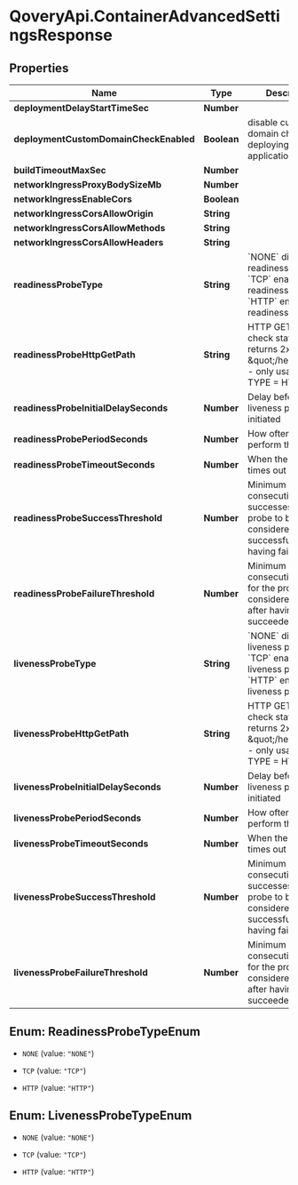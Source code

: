# QoveryApi.ContainerAdvancedSettingsResponse

## Properties

Name | Type | Description | Notes
------------ | ------------- | ------------- | -------------
**deploymentDelayStartTimeSec** | **Number** |  | [optional] 
**deploymentCustomDomainCheckEnabled** | **Boolean** | disable custom domain check when deploying an application | [optional] 
**buildTimeoutMaxSec** | **Number** |  | [optional] 
**networkIngressProxyBodySizeMb** | **Number** |  | [optional] 
**networkIngressEnableCors** | **Boolean** |  | [optional] 
**networkIngressCorsAllowOrigin** | **String** |  | [optional] 
**networkIngressCorsAllowMethods** | **String** |  | [optional] 
**networkIngressCorsAllowHeaders** | **String** |  | [optional] 
**readinessProbeType** | **String** | &#x60;NONE&#x60; disable readiness probe &#x60;TCP&#x60; enable TCP readiness probe &#x60;HTTP&#x60; enable HTTP readiness probe  | [optional] 
**readinessProbeHttpGetPath** | **String** | HTTP GET path to check status (must returns 2xx E.g \&quot;/healtz\&quot;) - only usable with TYPE &#x3D; HTTP | [optional] [default to &#39;/&#39;]
**readinessProbeInitialDelaySeconds** | **Number** | Delay before liveness probe is initiated | [optional] 
**readinessProbePeriodSeconds** | **Number** | How often to perform the probe | [optional] 
**readinessProbeTimeoutSeconds** | **Number** | When the probe times out | [optional] 
**readinessProbeSuccessThreshold** | **Number** | Minimum consecutive successes for the probe to be considered successful after having failed. | [optional] 
**readinessProbeFailureThreshold** | **Number** | Minimum consecutive failures for the probe to be considered failed after having succeeded. | [optional] 
**livenessProbeType** | **String** | &#x60;NONE&#x60; disable liveness probe &#x60;TCP&#x60; enable TCP liveness probe &#x60;HTTP&#x60; enable HTTP liveness probe  | [optional] 
**livenessProbeHttpGetPath** | **String** | HTTP GET path to check status (must returns 2xx E.g \&quot;/healtz\&quot;) - only usable with TYPE &#x3D; HTTP | [optional] [default to &#39;/&#39;]
**livenessProbeInitialDelaySeconds** | **Number** | Delay before liveness probe is initiated | [optional] 
**livenessProbePeriodSeconds** | **Number** | How often to perform the probe | [optional] 
**livenessProbeTimeoutSeconds** | **Number** | When the probe times out | [optional] 
**livenessProbeSuccessThreshold** | **Number** | Minimum consecutive successes for the probe to be considered successful after having failed. | [optional] 
**livenessProbeFailureThreshold** | **Number** | Minimum consecutive failures for the probe to be considered failed after having succeeded. | [optional] 



## Enum: ReadinessProbeTypeEnum


* `NONE` (value: `"NONE"`)

* `TCP` (value: `"TCP"`)

* `HTTP` (value: `"HTTP"`)





## Enum: LivenessProbeTypeEnum


* `NONE` (value: `"NONE"`)

* `TCP` (value: `"TCP"`)

* `HTTP` (value: `"HTTP"`)




